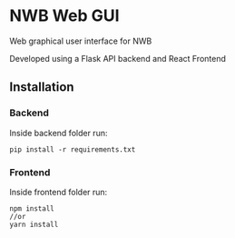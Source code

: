 # NWB Web GUI

Web graphical user interface for NWB

Developed using a Flask API backend and React Frontend

## Installation

### Backend
Inside backend folder run:
```
pip install -r requirements.txt
```

### Frontend
Inside frontend folder run:
```
npm install
//or
yarn install
```
